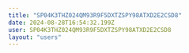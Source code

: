 ```yaml
---
title: "SP04K3THZ024QM93R9F5DXTZSPY98ATXD2E2CSD8"
date: 2024-08-28T16:54:32.199Z
user: SP04K3THZ024QM93R9F5DXTZSPY98ATXD2E2CSD8
layout: "users"
---
```

    